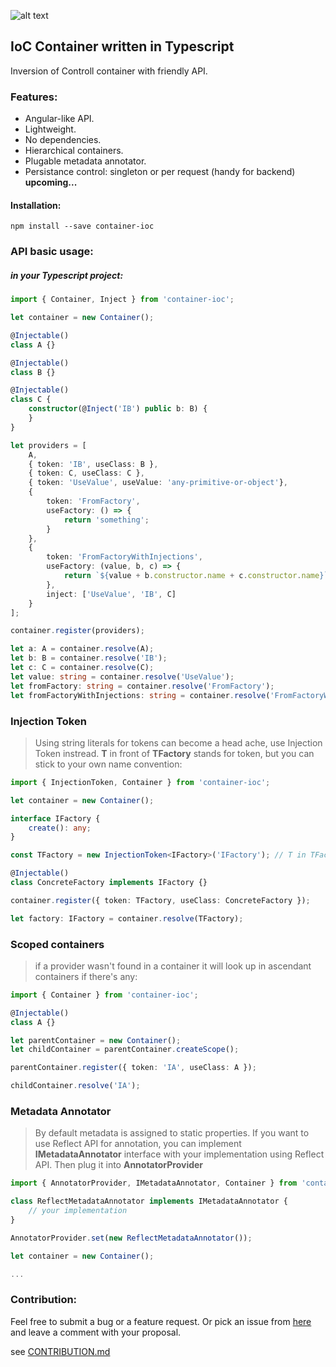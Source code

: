 ![alt text](http://abcselfstorageperth.com.au/wp-content/uploads/2014/08/icon-container-storage1.png)

## IoC Container written in Typescript
Inversion of Controll container with friendly API.

### Features:
* Angular-like API.
* Lightweight.
* No dependencies.
* Hierarchical containers.
* Plugable metadata annotator.
* Persistance control: singleton or per request (handy for backend) **upcoming...**

#### Installation:
```
npm install --save container-ioc
```

### API basic usage:

##### in your Typescript project:
```Typescript
import { Container, Inject } from 'container-ioc';

let container = new Container();

@Injectable()
class A {}

@Injectable()
class B {}

@Injectable()
class C {
    constructor(@Inject('IB') public b: B) {
    }
}

let providers = [
    A,
    { token: 'IB', useClass: B }, 
    { token: C, useClass: C },
    { token: 'UseValue', useValue: 'any-primitive-or-object'},
    {
        token: 'FromFactory',
        useFactory: () => {
            return 'something';
        }
    },
    {
        token: 'FromFactoryWithInjections',
        useFactory: (value, b, c) => {
            return `${value + b.constructor.name + c.constructor.name}`;
        },
        inject: ['UseValue', 'IB', C]
    }
];

container.register(providers);

let a: A = container.resolve(A);
let b: B = container.resolve('IB');
let c: C = container.resolve(C);
let value: string = container.resolve('UseValue');
let fromFactory: string = container.resolve('FromFactory');
let fromFactoryWithInjections: string = container.resolve('FromFactoryWithInjections');
```

### Injection Token
> Using string literals for tokens can become a head ache, use Injection Token instread. **T** in front of **TFactory** stands for token, but you can stick to your own name convention:
```Typescript
import { InjectionToken, Container } from 'container-ioc';

let container = new Container();

interface IFactory {
    create(): any;
}

const TFactory = new InjectionToken<IFactory>('IFactory'); // T in TFactory stands for token

@Injectable()
class ConcreteFactory implements IFactory {}

container.register({ token: TFactory, useClass: ConcreteFactory });

let factory: IFactory = container.resolve(TFactory);

```


### Scoped containers
> if a provider wasn't found in a container it will look up in ascendant containers if there's any:
```Typescript
import { Container } from 'container-ioc';

@Injectable()
class A {}

let parentContainer = new Container();
let childContainer = parentContainer.createScope();

parentContainer.register({ token: 'IA', useClass: A });

childContainer.resolve('IA');

```

### Metadata Annotator
> By default metadata is assigned to static properties.
> If you want to use Reflect API for annotation, you can implement **IMetadataAnnotator** interface with your implementation using Reflect API. Then plug it into **AnnotatorProvider**
```Typescript
import { AnnotatorProvider, IMetadataAnnotator, Container } from 'container-ioc';

class ReflectMetadataAnnotator implements IMetadataAnnotator {
    // your implementation
}

AnnotatorProvider.set(new ReflectMetadataAnnotator());

let container = new Container();

...
```

### Contribution:
Feel free to submit a bug or a feature request.
Or pick an issue from [here](https://github.com/thohoh/container-ioc/issues) and leave a comment with your proposal.

see [CONTRIBUTION.md](CONTRIBUTION.md)